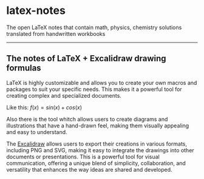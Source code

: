 # latex-notes

The open LaTeX notes that contain math, physics, chemistry solutions translated from handwritten workbooks

---

## The notes of LaTeX + Excalidraw drawing formulas

LaTeX is highly customizable and allows you to create your own macros and packages to suit your specific needs. This makes it a powerful tool for creating complex and specialized documents.

Like this: $f(x) = sin(x) + cos(x)$

Also there is the tool whitch allows users to create diagrams and illustrations that have a hand-drawn feel, making them visually appealing and easy to understand.

The [Excalidraw](https://excalidraw.com) allows users to export their creations in various formats, including PNG and SVG, making it easy to integrate the drawings into other documents or presentations. This is a powerful tool for visual communication, offering a unique blend of simplicity, collaboration, and versatility that enhances the way ideas are shared and developed.

